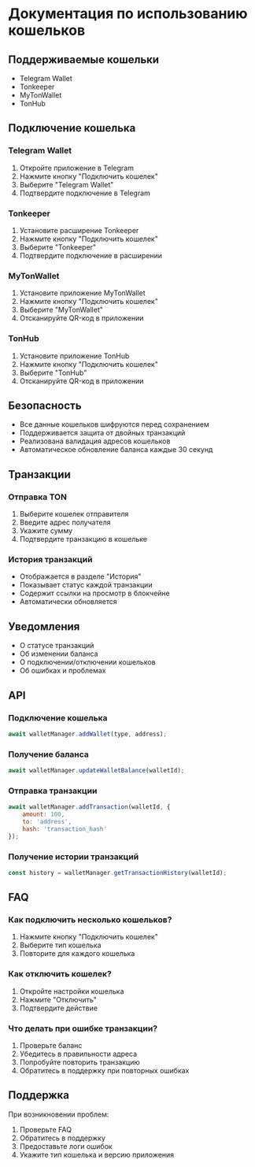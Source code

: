 # Документация по использованию кошельков

## Поддерживаемые кошельки

- Telegram Wallet
- Tonkeeper
- MyTonWallet
- TonHub

## Подключение кошелька

### Telegram Wallet

1. Откройте приложение в Telegram
2. Нажмите кнопку "Подключить кошелек"
3. Выберите "Telegram Wallet"
4. Подтвердите подключение в Telegram

### Tonkeeper

1. Установите расширение Tonkeeper
2. Нажмите кнопку "Подключить кошелек"
3. Выберите "Tonkeeper"
4. Подтвердите подключение в расширении

### MyTonWallet

1. Установите приложение MyTonWallet
2. Нажмите кнопку "Подключить кошелек"
3. Выберите "MyTonWallet"
4. Отсканируйте QR-код в приложении

### TonHub

1. Установите приложение TonHub
2. Нажмите кнопку "Подключить кошелек"
3. Выберите "TonHub"
4. Отсканируйте QR-код в приложении

## Безопасность

- Все данные кошельков шифруются перед сохранением
- Поддерживается защита от двойных транзакций
- Реализована валидация адресов кошельков
- Автоматическое обновление баланса каждые 30 секунд

## Транзакции

### Отправка TON

1. Выберите кошелек отправителя
2. Введите адрес получателя
3. Укажите сумму
4. Подтвердите транзакцию в кошельке

### История транзакций

- Отображается в разделе "История"
- Показывает статус каждой транзакции
- Содержит ссылки на просмотр в блокчейне
- Автоматически обновляется

## Уведомления

- О статусе транзакций
- Об изменении баланса
- О подключении/отключении кошельков
- Об ошибках и проблемах

## API

### Подключение кошелька

```javascript
await walletManager.addWallet(type, address);
```

### Получение баланса

```javascript
await walletManager.updateWalletBalance(walletId);
```

### Отправка транзакции

```javascript
await walletManager.addTransaction(walletId, {
    amount: 100,
    to: 'address',
    hash: 'transaction_hash'
});
```

### Получение истории транзакций

```javascript
const history = walletManager.getTransactionHistory(walletId);
```

## FAQ

### Как подключить несколько кошельков?

1. Нажмите кнопку "Подключить кошелек"
2. Выберите тип кошелька
3. Повторите для каждого кошелька

### Как отключить кошелек?

1. Откройте настройки кошелька
2. Нажмите "Отключить"
3. Подтвердите действие

### Что делать при ошибке транзакции?

1. Проверьте баланс
2. Убедитесь в правильности адреса
3. Попробуйте повторить транзакцию
4. Обратитесь в поддержку при повторных ошибках

## Поддержка

При возникновении проблем:
1. Проверьте FAQ
2. Обратитесь в поддержку
3. Предоставьте логи ошибок
4. Укажите тип кошелька и версию приложения 